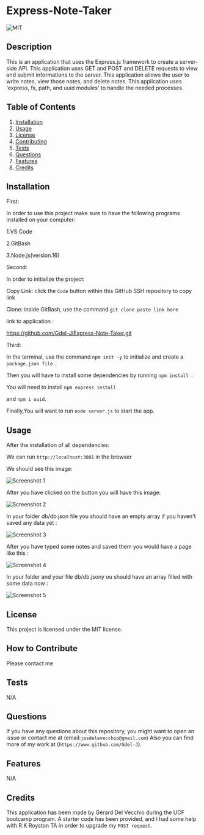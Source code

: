 # Express-Note-Taker

![MIT](https://img.shields.io/badge/license-MIT-green)


## Description

This is an application that uses the Express.js framework to create a server-side API. This application uses GET and POST and DELETE requests to view and submit informations to the server.
This application allows the user to write notes, view those notes, and delete notes.
This application uses 'express, fs, path, and uuid modules' to handle the needed processes.


## Table of Contents 


 
  1. [Installation](#installation)
  2. [Usage](#usage)
  3. [License](#license)
  4. [Contributing](#contributing)
  5. [Tests](#tests)
  6. [Questions](#questions)
  7. [Features](#features)
  8. [Credits](#credits)

## Installation


First:

In order to use this project make sure to have the following programs installed on your computer:

1.VS Code

2.GitBash

3.Node.js(version.16)




Second:

In order to initialize the project:


Copy Link: click the `Code` button within this GitHub SSH repository to copy link

Clone: inside GitBash, use the command `git clone paste link here`

link to application : 

https://github.com/Gdel-J/Express-Note-Taker.git








Third: 

In the terminal, use the command `npm init -y` to initialize and create a `package.json file` .

Then you will have to install some dependencies by running `npm install `.

You will need to install `npm express install` 

and `npm i uuid`.


Finally,You will want to run `node server.js` to start the app.




## Usage

After the installation of all dependencies:

We can run `http://localhost:3001` in the browser

We should see this image:

![Screenshot 1](https://user-images.githubusercontent.com/120201085/236970885-d0b25884-bc7a-42ef-a7fe-5c833209abae.png)


 After you have clicked on the button  you will have this  image:

![Screenshot 2](https://user-images.githubusercontent.com/120201085/236970122-ab11dcb6-5d93-4bca-91d6-d6dc3dc41ef7.png)



In your folder  db/db.json file you should have an empty array if you haven't saved any data yet :

![Screenshot 3](https://user-images.githubusercontent.com/120201085/236970133-41759363-f6aa-4f5c-871c-9cae00d3ad49.png)



After you have typed some notes and saved them  you would have a page like this : 


![Screenshot 4](https://user-images.githubusercontent.com/120201085/236970142-0f645511-903a-46dc-8042-ac02d21b5d74.png)



In your folder  and your file db/db.jsony ou should have an array filled with some data now :


![Screenshot 5](https://user-images.githubusercontent.com/120201085/236970152-a989b061-f06c-4ff3-a3c4-5e04da4e0c31.png)



## License

This project is licensed under the MIT license.

## How to Contribute

Please contact me

## Tests

N/A

## Questions

If you have any questions about this repository, you might want to open an issue or contact me  at (email:`jesdelevecchio@gmail.com`)
Also you can find more of my work at (`https://www.github.com/Gdel-J`).

## Features

N/A


## Credits

This application has been made by Gérard Del Vecchio during the UCF bootcamp program. A starter code has been provided, and I had some help with R.K Royston TA in order to upgrade my `POST request`.